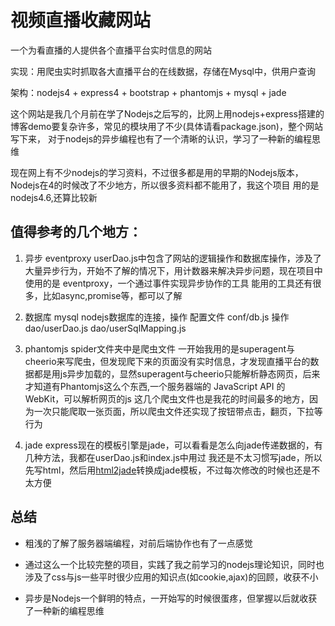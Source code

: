 # 视频直播收藏网站

一个为看直播的人提供各个直播平台实时信息的网站

实现：用爬虫实时抓取各大直播平台的在线数据，存储在Mysql中，供用户查询

架构：nodejs4 + express4 + bootstrap + phantomjs + mysql + jade  


这个网站是我几个月前在学了Nodejs之后写的，比网上用nodejs+express搭建的博客demo要复杂许多，常见的模块用了不少(具体请看package.json)，整个网站写下来，
对于nodejs的异步编程也有了一个清晰的认识，学习了一种新的编程思维

现在网上有不少nodejs的学习资料，不过很多都是用的早期的Nodejs版本，Nodejs在4的时候改了不少地方，所以很多资料都不能用了，我这个项目
用的是nodejs4.6,还算比较新
  
  
## 值得参考的几个地方：
  
  

1. 异步 eventproxy
userDao.js中包含了网站的逻辑操作和数据库操作，涉及了大量异步行为，开始不了解的情况下，用计数器来解决异步问题，现在项目中使用的是
eventproxy，一个通过事件实现异步协作的工具
能用的工具还有很多，比如async,promise等，都可以了解

2. 数据库 mysql
nodejs数据库的连接，操作
配置文件 conf/db.js
操作 dao/userDao.js   dao/userSqlMapping.js

3. phantomjs
spider文件夹中是爬虫文件
一开始我用的是superagent与cheerio来写爬虫，但发现爬下来的页面没有实时信息，才发现直播平台的数据都是用js异步加载的，显然superagent与cheerio只能解析静态网页，后来才知道有Phantomjs这么个东西,一个服务器端的 JavaScript API 的 WebKit，可以解析网页的js
这几个爬虫文件也是我花的时间最多的地方，因为一次只能爬取一张页面，所以爬虫文件还实现了按钮带点击，翻页，下拉等行为

4. jade
express现在的模板引擎是jade，可以看看是怎么向jade传递数据的，有几种方法，我都在userDao.js和index.js中用过
我还是不太习惯写jade，所以先写html，然后用[html2jade](http://html2jade.org/)转换成jade模板，不过每次修改的时候也还是不太方便



## 总结  

* 粗浅的了解了服务器端编程，对前后端协作也有了一点感觉

* 通过这么一个比较完整的项目，实践了我之前学习的nodejs理论知识，同时也涉及了css与js一些平时很少应用的知识点(如cookie,ajax)的回顾，收获不小

* 异步是Nodejs一个鲜明的特点，一开始写的时候很蛋疼，但掌握以后就收获了一种新的编程思维














